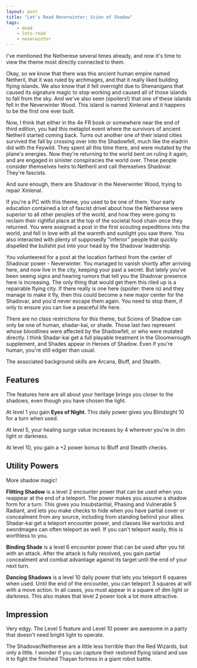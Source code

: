 ```yaml
---
layout: post
title: "Let's Read Neverwinter: Scion of Shadow"
tags:
    - dnd4
    - lets-read
    - neverwinter
---
```


I've mentioned the Netherese several times already, and now it's time to view
the theme most directly connected to them.

Okay, so we know that there was this ancient human empire named Netheril, that
it was ruled by archmages, and that it really liked building flying islands. We
also know that it fell overnight due to Shenanigans that caused its signature
magic to stop working and caused all of those islands to fall from the sky. And
we've also seen (spoilers!) that one of these islands fell in the Neverwinter
Wood. This island is named Xinlenal and it happens to be the first one ever
built.

Now, I think that either in the 4e FR book or somewhere near the end of third
edition, you had this metaplot event where the survivors of ancient Netheril
started coming back. Turns out another one of their island cities survived the
fall by crossing over into the Shadowfell, much like the eladrin did with the
Feywild. They spent all this time there, and were mutated by the plane's
energies. Now they're returning to the world bent on ruling it again, and are
engaged in sinister conspiracies the world over. These people consider
themselves heirs to Netheril and call themselves Shadovar. They're fascists.

And sure enough, there are Shadovar in the Neverwinter Wood, trying to repair
Xinlenal.

If you're a PC with this theme, you used to be one of them. Your early education
contained a lot of fascist drivel about how the Netherese were superior to all
other peoples of the world, and how they were going to reclaim their rightful
place at the top of the societal food chain once they returned. You were
assigned a post in the first scouting expeditions into the world, and fell in
love with all the warmth and sunlight you saw there. You also interacted with
plenty of supposedly "inferior" people that quickly dispelled the bullshit put
into your head by the Shadovar leadership.

You volunteered for a post at the location farthest from the center of Shadovar
power - Neverwinter. You managed to vanish shortly after arriving here, and now
live in the city, keeping your past a secret. But lately you've been seeing
signs and hearing rumors that tell you the Shadovar presence here is
increasing. The only thing that would get them this riled up is a repairable
flying city. If there really is one here (spoiler: there is) and they manage to
make it fly, then this could become a new major center for the Shadovar, and
you'd never escape them again. You need to stop them, if only to ensure you can
live a peaceful life here.

There are no class restrictions for this theme, but Scions of Shadow can only be
one of human, shadar-kai, or shade. Those last two represent whose bloodlines
were affected by the Shadowfell, or who were mutated directly. I think
Shadar-kai get a full playable treatment in the Gloomwrougth supplement, and
Shades appear in Heroes of Shadow. Even if you're human, you're still edgier
than usual.

The associated background skills are Arcana, Bluff, and Stealth.

## Features

The features here are all about your heritage brings you closer to the shadows,
even though you have chosen the light.

At level 1 you gain **Eyes of Night**. This daily power gives you Blindsight 10
for a turn when used.

At level 5, your healing surge value increases by 4 wherever you're in dim light
or darkness.

At level 10, you gain a +2 power bonus to Bluff and Stealth checks.

## Utility Powers

More shadow magic!

**Flitting Shadow** is a level 2 encounter power that can be used when you
reappear at the end of a teleport. The power makes you assume a shadow form for
a turn. This gives you Insubstantial, Phasing and Vulnerable 5 Radiant, and lets
you make checks to hide when you have partial cover or concealment from any
source, including from standing behind your allies. Shadar-kai get a teleport
encounter power, and classes like warlocks and swordmages can often teleport as
well. If you can't teleport easily, this is worthless to you.

**Binding Shade** is a level 6 encounter power that can be used after you hit
with an attack. After the attack is fully resolved, you gain partial concealment
and combat advantage against its target until the end of your next turn.

**Dancing Shadows** is a level 10 daily power that lets you teleport 6 squares
when used. Until the end of the encounter, you can teleport 3 squares at will
with a move action. In all cases, you must appear in a square of dim light or
darkness. This also makes that level 2 power look a lot more attractive.

## Impression

Very edgy. The Level 5 feature and Level 10 power are awesome in a party that
doesn't need bright light to operate.

The Shadovar/Netherese are a little less horrible than the Red Wizards, but only
a little. I wonder if you can capture their restored flying island and use it to
fight the finished Thayan fortress in a giant robot battle.
